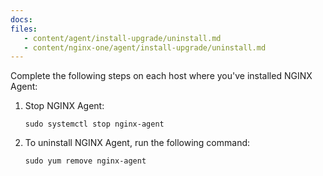 ```yaml
---
docs:
files:
   - content/agent/install-upgrade/uninstall.md
   - content/nginx-one/agent/install-upgrade/uninstall.md
---
```


Complete the following steps on each host where you've installed NGINX Agent:

1. Stop NGINX Agent:

   ```shell
   sudo systemctl stop nginx-agent
   ```

1. To uninstall NGINX Agent, run the following command:

   ```shell
   sudo yum remove nginx-agent
   ```
